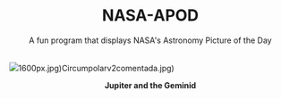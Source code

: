 <div align="center">
  <h1>
    NASA-APOD
  </h1>
</div>
  
<div align="center">
  A fun program that displays NASA's Astronomy Picture of the Day
</div>

<br>

![](https://apod.nasa.gov/apod/image/2312/G0030446.jpg)1600px.jpg)Circumpolarv2comentada.jpg)

<p align = "center">
  <b>Jupiter and the Geminid</b>
</p>
